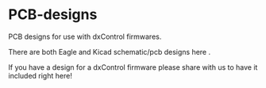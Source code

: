 # PCB-designs
PCB designs for use with  dxControl firmwares.

There are both Eagle and Kicad schematic/pcb designs here .

If you have a design for a dxControl firmware please share with us to have it included right here!